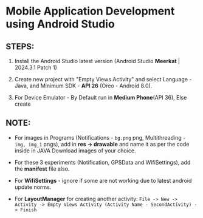 # Mobile Application Development using Android Studio
## STEPS:

1. Install the Android Studio latest version (Android Studio **Meerkat** | 2024.3.1 Patch 1)

2. Create new project with "Empty Views Activity" and select Language - Java, and      Minimum SDK - **API 26** (Oreo - Android 8.0).

3. For Device Emulator - By Default run in **Medium Phone**(API 36), Else create


## NOTE:

 - For images in Programs (Notifications - ` bg.png ` png, Multithreading - `img, img_1` pngs), add in **res -> drawable** and name it as per the code inside in JAVA
Download images of your choice.

- For these 3 experiments (Notification, GPSData and WifiSettings), add the **manifest** file also.

- For **WifiSettings** - ignore if some are not working due to latest android update norms.

- For **LayoutManager** for creating another activity: `File -> New -> Activity -> Empty Views Activity (Activity Name - SecondActivity) -> Finish`
